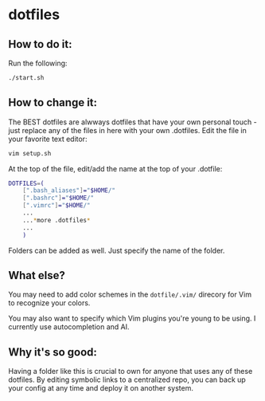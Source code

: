 # dotfiles
## How to do it:
Run the following:
```bash
./start.sh
```

## How to change it:
The BEST dotfiles are alwways dotfiles that have your own personal touch - just replace any of the files in here with your own .dotfiles.
Edit the file in your favorite text editor:
```bash
vim setup.sh
```
At the top of the file, edit/add the name at the top of your .dotfile:
```bash
DOTFILES=(
    [".bash_aliases"]="$HOME/"
    [".bashrc"]="$HOME/"
    [".vimrc"]="$HOME/"                    
    ...
    ...*more .dotfiles*
    ...
    )

```
Folders can be added as well. Just specify the name of the folder.

## What else?
You may need to add color schemes in the `dotfile/.vim/` direcory for Vim to recognize your colors.

You may also want to specify which Vim plugins you're young to be using. I currently use autocompletion and AI.

## Why it's so good:
Having a folder like this is crucial to own for anyone that uses any of these dotfiles.
By editing symbolic links to a centralized repo, you can back up your config at any time and deploy it on another system.
